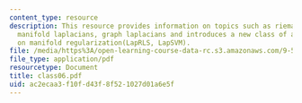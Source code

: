 ```yaml
---
content_type: resource
description: This resource provides information on topics such as riemannian manifolds,
  manifold laplacians, graph laplacians and introduces a new class of algorithms based
  on manifold regularization(LapRLS, LapSVM).
file: /media/https%3A/open-learning-course-data-rc.s3.amazonaws.com/9-520-statistical-learning-theory-and-applications-spring-2006/ac2ecaa3f10fd43f8f521027d01a6e5f_class06.pdf
file_type: application/pdf
resourcetype: Document
title: class06.pdf
uid: ac2ecaa3-f10f-d43f-8f52-1027d01a6e5f
---
```

